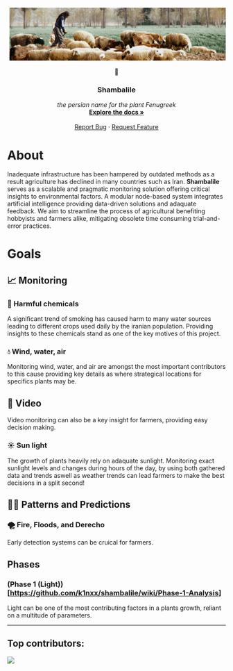 ![Project Banner](https://github.com/k1nxx/shambalile/blob/main/banner.png)
<br />

<div align="center">
  <p style="font-size: 25;">🌷</p>
  <h3 align="center">Shambalile</h3>

  <p align="center">
    <i>the persian name for the plant Fenugreek</i>
    <br />
    <a href="github.com/k1nxx/shambalile/wiki"><strong>Explore the docs »</strong></a>
    <br />
    <br />
    <a href="https://github.com/k1nxx/shambalile/issues">Report Bug</a>
    &middot;
    <a href="https://github.com/k1nxx/shambalile/discussions">Request Feature</a>
  </p>
</div>

# About

Inadequate infrastructure has been hampered by outdated methods as a result agriculture has declined in many countries such as Iran. **Shambalile** serves as a scalable and pragmatic monitoring solution offering critical insights to environmental factors. A modular node-based system integrates artificial intelligence providing data-driven solutions and adaquate feedback. We aim to streamline the process of agricultural benefiting hobbyists and farmers alike, mitigating obsolete time consuming trial-and-error practices.

# Goals

## 📈 Monitoring

### 🧪 Harmful chemicals

A significant trend of smoking has caused harm to many water sources leading to different crops used daily by the iranian population. Providing insights to these chemicals stand as one of the key motives of this project.

### 💧 Wind, water, air

Monitoring wind, water, and air are amongst the most important contributors to this cause providing key details as where strategical locations for specifics plants may be. 

## 🎥 Video

Video monitoring can also be a key insight for farmers, providing easy decision making.

### ☀️ Sun light

The growth of plants heavily rely on adaquate sunlight. Monitoring exact sunlight levels and changes during hours of the day, by using both gathered data and trends aswell as weather trends can lead farmers to make the best decisions in a split second!

## 🧑‍🔬 Patterns and Predictions

### 🌪 Fire, Floods, and Derecho 

Early detection systems can be cruical for farmers. 

## Phases

### (Phase 1 (Light))[https://github.com/k1nxx/shambalile/wiki/Phase-1-Analysis]

Light can be one of the most contributing factors in a plants growth, reliant on a multitude of parameters.


---

## Top contributors:

<a href="https://github.com/k1nxx/shambalile/graphs/contributors">
  <img src="https://contrib.rocks/image?repo=k1nxx/shambalile" />
</a>